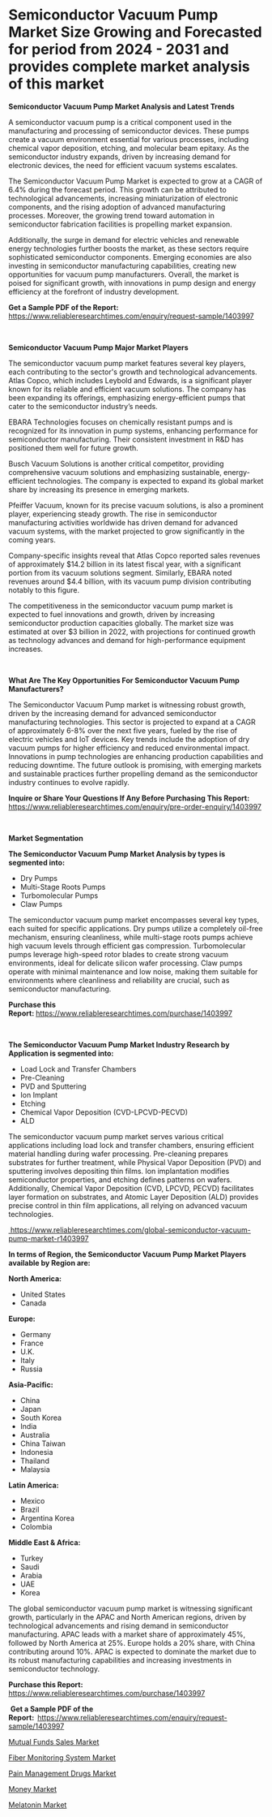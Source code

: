 <p><h1>Semiconductor Vacuum Pump Market Size Growing and Forecasted for period from 2024 - 2031 and provides complete market analysis of this market</h1></p><p><strong>Semiconductor Vacuum Pump Market Analysis and Latest Trends</strong></p>
<p><p>A semiconductor vacuum pump is a critical component used in the manufacturing and processing of semiconductor devices. These pumps create a vacuum environment essential for various processes, including chemical vapor deposition, etching, and molecular beam epitaxy. As the semiconductor industry expands, driven by increasing demand for electronic devices, the need for efficient vacuum systems escalates.</p><p>The Semiconductor Vacuum Pump Market is expected to grow at a CAGR of 6.4% during the forecast period. This growth can be attributed to technological advancements, increasing miniaturization of electronic components, and the rising adoption of advanced manufacturing processes. Moreover, the growing trend toward automation in semiconductor fabrication facilities is propelling market expansion. </p><p>Additionally, the surge in demand for electric vehicles and renewable energy technologies further boosts the market, as these sectors require sophisticated semiconductor components. Emerging economies are also investing in semiconductor manufacturing capabilities, creating new opportunities for vacuum pump manufacturers. Overall, the market is poised for significant growth, with innovations in pump design and energy efficiency at the forefront of industry development.</p></p>
<p><strong>Get a Sample PDF of the Report:&nbsp;</strong> <a href="https://www.reliableresearchtimes.com/enquiry/request-sample/1403997?utm_campaign=1719&utm_medium=2&utm_source=Github&utm_content=ia&utm_term=23102024&utm_id=semiconductor-vacuum-pump">https://www.reliableresearchtimes.com/enquiry/request-sample/1403997</a></p>
<p>&nbsp;</p>
<p><strong>Semiconductor Vacuum Pump Major Market Players</strong></p>
<p><p>The semiconductor vacuum pump market features several key players, each contributing to the sector's growth and technological advancements. Atlas Copco, which includes Leybold and Edwards, is a significant player known for its reliable and efficient vacuum solutions. The company has been expanding its offerings, emphasizing energy-efficient pumps that cater to the semiconductor industry’s needs. </p><p>EBARA Technologies focuses on chemically resistant pumps and is recognized for its innovation in pump systems, enhancing performance for semiconductor manufacturing. Their consistent investment in R&D has positioned them well for future growth.</p><p>Busch Vacuum Solutions is another critical competitor, providing comprehensive vacuum solutions and emphasizing sustainable, energy-efficient technologies. The company is expected to expand its global market share by increasing its presence in emerging markets.</p><p>Pfeiffer Vacuum, known for its precise vacuum solutions, is also a prominent player, experiencing steady growth. The rise in semiconductor manufacturing activities worldwide has driven demand for advanced vacuum systems, with the market projected to grow significantly in the coming years.</p><p>Company-specific insights reveal that Atlas Copco reported sales revenues of approximately $14.2 billion in its latest fiscal year, with a significant portion from its vacuum solutions segment. Similarly, EBARA noted revenues around $4.4 billion, with its vacuum pump division contributing notably to this figure. </p><p>The competitiveness in the semiconductor vacuum pump market is expected to fuel innovations and growth, driven by increasing semiconductor production capacities globally. The market size was estimated at over $3 billion in 2022, with projections for continued growth as technology advances and demand for high-performance equipment increases.</p></p>
<p>&nbsp;</p>
<p><strong>What Are The Key Opportunities For Semiconductor Vacuum Pump Manufacturers?</strong></p>
<p><p>The Semiconductor Vacuum Pump market is witnessing robust growth, driven by the increasing demand for advanced semiconductor manufacturing technologies. This sector is projected to expand at a CAGR of approximately 6-8% over the next five years, fueled by the rise of electric vehicles and IoT devices. Key trends include the adoption of dry vacuum pumps for higher efficiency and reduced environmental impact. Innovations in pump technologies are enhancing production capabilities and reducing downtime. The future outlook is promising, with emerging markets and sustainable practices further propelling demand as the semiconductor industry continues to evolve rapidly.</p></p>
<p><strong>Inquire or Share Your Questions If Any Before Purchasing This Report:</strong> <a href="https://www.reliableresearchtimes.com/enquiry/pre-order-enquiry/1403997?utm_campaign=1719&utm_medium=2&utm_source=Github&utm_content=ia&utm_term=23102024&utm_id=semiconductor-vacuum-pump">https://www.reliableresearchtimes.com/enquiry/pre-order-enquiry/1403997</a></p>
<p>&nbsp;</p>
<p><strong>Market Segmentation</strong></p>
<p><strong>The Semiconductor Vacuum Pump Market Analysis by types is segmented into:</strong></p>
<p><ul><li>Dry Pumps</li><li>Multi-Stage Roots Pumps</li><li>Turbomolecular Pumps</li><li>Claw Pumps</li></ul></p>
<p><p>The semiconductor vacuum pump market encompasses several key types, each suited for specific applications. Dry pumps utilize a completely oil-free mechanism, ensuring cleanliness, while multi-stage roots pumps achieve high vacuum levels through efficient gas compression. Turbomolecular pumps leverage high-speed rotor blades to create strong vacuum environments, ideal for delicate silicon wafer processing. Claw pumps operate with minimal maintenance and low noise, making them suitable for environments where cleanliness and reliability are crucial, such as semiconductor manufacturing.</p></p>
<p><strong>Purchase this Report:&nbsp;</strong><a href="https://www.reliableresearchtimes.com/purchase/1403997?utm_campaign=1719&utm_medium=2&utm_source=Github&utm_content=ia&utm_term=23102024&utm_id=semiconductor-vacuum-pump">https://www.reliableresearchtimes.com/purchase/1403997</a></p>
<p>&nbsp;</p>
<p><strong>The Semiconductor Vacuum Pump Market Industry Research by Application is segmented into:</strong></p>
<p><ul><li>Load Lock and Transfer Chambers</li><li>Pre-Cleaning</li><li>PVD and Sputtering</li><li>Ion Implant</li><li>Etching</li><li>Chemical Vapor Deposition (CVD-LPCVD-PECVD)</li><li>ALD</li></ul></p>
<p><p>The semiconductor vacuum pump market serves various critical applications including load lock and transfer chambers, ensuring efficient material handling during wafer processing. Pre-cleaning prepares substrates for further treatment, while Physical Vapor Deposition (PVD) and sputtering involves depositing thin films. Ion implantation modifies semiconductor properties, and etching defines patterns on wafers. Additionally, Chemical Vapor Deposition (CVD, LPCVD, PECVD) facilitates layer formation on substrates, and Atomic Layer Deposition (ALD) provides precise control in thin film applications, all relying on advanced vacuum technologies.</p></p>
<p><a href="https://www.reliableresearchtimes.com/global-semiconductor-vacuum-pump-market-r1403997?utm_campaign=1719&utm_medium=2&utm_source=Github&utm_content=ia&utm_term=23102024&utm_id=semiconductor-vacuum-pump">&nbsp;https://www.reliableresearchtimes.com/global-semiconductor-vacuum-pump-market-r1403997</a></p>
<p><strong>In terms of Region, the Semiconductor Vacuum Pump Market Players available by Region are:</strong></p>
<p>
    <p> <strong> North America: </strong>
        <ul>
            <li>United States</li>
            <li>Canada</li>
        </ul>
        </p> 
    <p> <strong> Europe: </strong>
        <ul>
            <li>Germany</li>
            <li>France</li>
            <li>U.K.</li>
            <li>Italy</li>
            <li>Russia</li>
        </ul>
        </p> 
    <p> <strong> Asia-Pacific: </strong>
        <ul>
            <li>China</li>
            <li>Japan</li>
            <li>South Korea</li>
            <li>India</li>
            <li>Australia</li>
            <li>China Taiwan</li>
            <li>Indonesia</li>
            <li>Thailand</li>
            <li>Malaysia</li>
        </ul>
        </p> 
    <p> <strong> Latin America: </strong>
        <ul>
            <li>Mexico</li>
            <li>Brazil</li>
            <li>Argentina Korea</li>
            <li>Colombia</li>
        </ul>
        </p> 
    <p> <strong> Middle East & Africa: </strong>
        <ul>
            <li>Turkey</li>
            <li>Saudi</li>
            <li>Arabia</li>
            <li>UAE</li>
            <li>Korea</li>
        </ul>
    </p>
    </p>
<p><p>The global semiconductor vacuum pump market is witnessing significant growth, particularly in the APAC and North American regions, driven by technological advancements and rising demand in semiconductor manufacturing. APAC leads with a market share of approximately 45%, followed by North America at 25%. Europe holds a 20% share, with China contributing around 10%. APAC is expected to dominate the market due to its robust manufacturing capabilities and increasing investments in semiconductor technology.</p></p>
<p><strong>Purchase this Report: </strong><a href="https://www.reliableresearchtimes.com/purchase/1403997?utm_campaign=1719&utm_medium=2&utm_source=Github&utm_content=ia&utm_term=23102024&utm_id=semiconductor-vacuum-pump">https://www.reliableresearchtimes.com/purchase/1403997</a></p>
<p>&nbsp;<strong>Get a Sample PDF of the Report:&nbsp;&nbsp;</strong><a href="https://www.reliableresearchtimes.com/enquiry/request-sample/1403997?utm_campaign=1719&utm_medium=2&utm_source=Github&utm_content=ia&utm_term=23102024&utm_id=semiconductor-vacuum-pump">https://www.reliableresearchtimes.com/enquiry/request-sample/1403997</a></p>
<p><strong></strong></p>
<p><p><a href="https://www.linkedin.com/pulse/global-mutual-funds-sales-market-trends-analysis-future-epyrf?utm_campaign=1719&utm_medium=2&utm_source=Github&utm_content=ia&utm_term=23102024&utm_id=semiconductor-vacuum-pump">Mutual Funds Sales Market</a></p><p><a href="https://www.linkedin.com/pulse/global-perspectives-fiber-monitoring-system-market-ro61f?utm_campaign=1719&utm_medium=2&utm_source=Github&utm_content=ia&utm_term=23102024&utm_id=semiconductor-vacuum-pump">Fiber Monitoring System Market</a></p><p><a href="https://www.linkedin.com/pulse/global-pain-management-drugs-market-sector2024-2031-metrics-xomif?utm_campaign=1719&utm_medium=2&utm_source=Github&utm_content=ia&utm_term=23102024&utm_id=semiconductor-vacuum-pump">Pain Management Drugs Market</a></p><p><a href="https://www.linkedin.com/pulse/money-market-size-status-forecast-2024-2031-germarial-b9mcf?utm_campaign=1719&utm_medium=2&utm_source=Github&utm_content=ia&utm_term=23102024&utm_id=semiconductor-vacuum-pump">Money Market</a></p><p><a href="https://www.linkedin.com/pulse/pioneering-growth-analyzing-global-melatonin-market-dynamics-j7dpf?utm_campaign=1719&utm_medium=2&utm_source=Github&utm_content=ia&utm_term=23102024&utm_id=semiconductor-vacuum-pump">Melatonin Market</a></p></p>